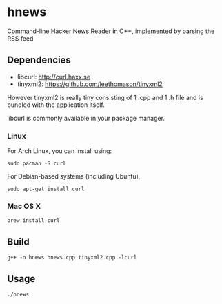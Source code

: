 # hnews

Command-line Hacker News Reader in C++, implemented by parsing the RSS feed

## Dependencies

* libcurl: http://curl.haxx.se
* tinyxml2: https://github.com/leethomason/tinyxml2

However tinyxml2 is really tiny consisting of 1 .cpp and 1 .h file and is bundled with the application itself.

libcurl is commonly available in your package manager.

### Linux

For Arch Linux, you can install using:
```
sudo pacman -S curl
```
For Debian-based systems (including Ubuntu), 
```
sudo apt-get install curl
```
### Mac OS X
```
brew install curl  
```

## Build
```
g++ -o hnews hnews.cpp tinyxml2.cpp -lcurl
```
## Usage

```
./hnews
```
